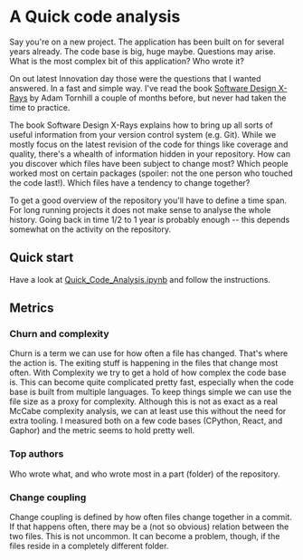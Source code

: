 # A Quick code analysis

Say you're on a new project. The application has been built on for several years already.
The code base is big, huge maybe. Questions may arise. What is the most complex bit of this application? Who wrote it?

On out latest Innovation day those were the questions that I wanted answered. In a fast and simple way. I've read the book [Software Design X-Rays](https://pragprog.com/titles/atevol/software-design-x-rays/) by Adam Tornhill a couple of months before, but never had taken the time to practice.

The book Software Design X-Rays explains how to bring up all sorts of useful information from your version control system (e.g. Git). While we mostly focus on the latest revision of the code for things like coverage and quality, there's a whealth of information hidden in your repository. How can you discover which files have been subject to change most? Which people worked most on certain packages (spoiler: not the one person who touched the code last!). Which files have a tendency to change together?

To get a good overview of the repository you'll have to define a time span. For long running projects it does not make sense to analyse the whole history. Going back in time 1/2 to 1 year is probably enough -- this depends somewhat on the activity on the repository.

## Quick start

Have a look at [Quick_Code_Analysis.ipynb](Quick_Code_Analysis.ipynb) and follow the instructions.

## Metrics

### Churn and complexity

Churn is a term we can use for how often a file has changed. That's where the action is. The exiting stuff is happening in the files that change most often.
With Complexity we try to get a hold of how complex the code base is. This can become quite complicated pretty fast, especially when the code base is built from multiple languages. To keep things simple we can use the file size as a proxy for complexity. Although this is not as exact as a real McCabe complexity analysis, we can at least use this without the need for extra tooling. I measured both on a few code bases (CPython, React, and Gaphor) and the metric seems to hold pretty well. 

### Top authors

Who wrote what, and who wrote most in a part (folder) of the repository.

### Change coupling

Change coupling is defined by how often files change together in a commit. If that happens often, there may be a (not so obvious) relation between the two files.
This is not uncommon. It can become a problem, though, if the files reside in a completely different folder.
